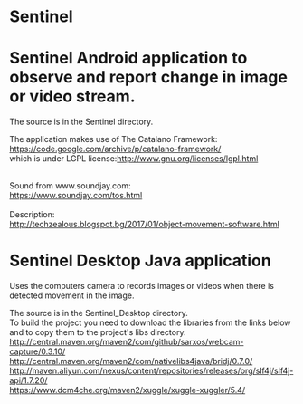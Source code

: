 # Sentinel


# Sentinel Android application to observe and report change in image or video stream.
The source is in the Sentinel directory.<br>

The application makes use of The Catalano Framework:
<a href="https://code.google.com/archive/p/catalano-framework">https://code.google.com/archive/p/catalano-framework/</a><br>
which is under LGPL license:<a href="http://www.gnu.org/licenses/lgpl.html">http://www.gnu.org/licenses/lgpl.html</a><br>

<br>
Sound from www.soundjay.com:<br>
<a href="https://www.soundjay.com/tos.html">https://www.soundjay.com/tos.html</a><br>

<br>
Description:<br>
<a href="http://techzealous.blogspot.bg/2017/01/object-movement-software.html">http://techzealous.blogspot.bg/2017/01/object-movement-software.html</a><br>


# Sentinel Desktop Java application
Uses the computers camera to records images or videos when there is detected movement in the image.<br>

The source is in the Sentinel_Desktop directory.<br>
To build the project you need to download the libraries from the links below and to copy them to the
project's libs directory.
<br>
<a href="http://central.maven.org/maven2/com/github/sarxos/webcam-capture/0.3.10/">http://central.maven.org/maven2/com/github/sarxos/webcam-capture/0.3.10/</a>
<br>
<a href="http://central.maven.org/maven2/com/nativelibs4java/bridj/0.7.0/">http://central.maven.org/maven2/com/nativelibs4java/bridj/0.7.0/</a>
<br>
<a href="http://maven.aliyun.com/nexus/content/repositories/releases/org/slf4j/slf4j-api/1.7.20/">http://maven.aliyun.com/nexus/content/repositories/releases/org/slf4j/slf4j-api/1.7.20/</a>
<br>
<a href="https://www.dcm4che.org/maven2/xuggle/xuggle-xuggler/5.4/">https://www.dcm4che.org/maven2/xuggle/xuggle-xuggler/5.4/</a>
